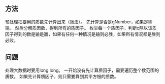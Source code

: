 方法
---
预处理把要用的质数先计算出来（筛法）。
先计算是否是gNumber，如果是则输。
然后分解质因数，得到所有的质因子。
枚举每一个质因子，判断c除以该质因子得到的数是输是赢，如果有任何一种情况是输则必胜，如果所有情况都是胜则必败。

问题
---
处理大数据时要用long long。
一开始没有先计算质因子，需要遍历整个数范围的质数。
如果先计算质因子，则只需要算到其平方根的质数。
